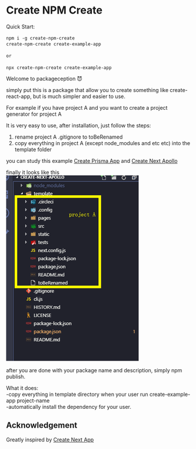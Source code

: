 # Create NPM Create

Quick Start:

```
npm i -g create-npm-create
create-npm-create create-example-app

or

npx create-npm-create create-example-app
```

Welcome to packageception 😈

simply put this is a package that allow you to create something like create-react-app, but is much simpler and easier to use.

For example if you have project A and you want to create a project generator for project A

It is very easy to use, after installation, just follow the steps:

1. rename project A .gitignore to toBeRenamed
2. copy everything in project A (except node_modules and etc etc) into the template folder

you can study this example [Create Prisma App](https://www.npmjs.com/package/create-prisma-app) and [Create Next Apollo](https://www.npmjs.com/package/create-next-apollo)

finally it looks like this  
![](./img/example.png)

after you are done with your package name and description, simply npm publish.

What it does:  
-copy everything in template directory when your user run create-example-app project-name  
-automatically install the dependency for your user.

## Acknowledgement

Greatly inspired by [Create Next App](https://www.npmjs.com/package/create-next-app)
